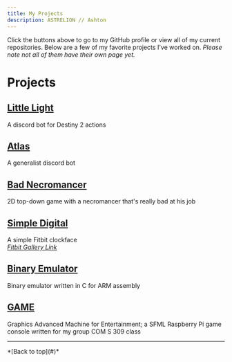 ```yaml
---
title: My Projects
description: ASTRELION // Ashton
---
```


Click the buttons above to go to my GitHub profile or view all of my current repositories.
Below are a few of my favorite projects I've worked on. *Please note not all of them have their own page yet.*

# Projects

## [Little Light](Little-Light)
A discord bot for Destiny 2 actions

## [Atlas](Atlas)
A generalist discord bot

## [Bad Necromancer](BadNecromancer)
2D top-down game with a necromancer that's really bad at his job

## [Simple Digital](SimpleDigital)
A simple Fitbit clockface  
*[Fitbit Gallery Link](https://gallery.fitbit.com/details/a2573b74-3ab8-4d91-9ed3-cfcb9f02810d)*

## [Binary Emulator](BinaryEmulator)
Binary emulator written in C for ARM assembly

## [GAME](GAME)
Graphics Advanced Machine for Entertainment; a SFML Raspberry Pi game console written for my group COM S 309 class

<hr />
*[Back to top](#)*